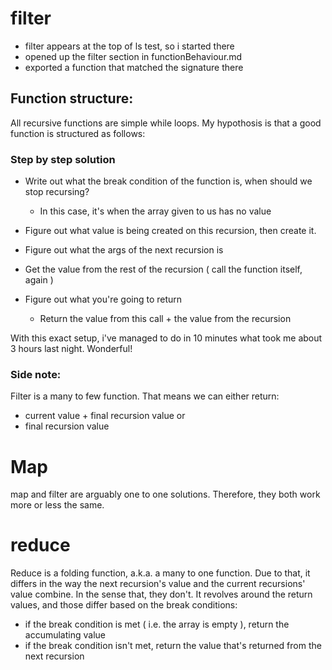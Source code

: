
# filter
* filter appears at the top of ls test, so i started there
* opened up the filter section in functionBehaviour.md
* exported a function that matched the signature there

## Function structure:
All recursive functions are simple while loops. 
My hypothosis is that a good function is structured as follows:

### Step by step solution
* Write out what the break condition of the function is, when should we stop recursing?
  * In this case, it's when the array given to us has no value

* Figure out what value is being created on this recursion, then create it.

* Figure out what the args of the next recursion is 

* Get the value from the rest of the recursion ( call the function itself, again )

* Figure out what you're going to return
  * Return the value from this call + the value from the recursion

With this exact setup, i've managed to do in 10 minutes what took me about 3 hours last night. Wonderful!

### Side note:
Filter is a many to few function. That means we can either return:
  * current value + final recursion value
  or
  * final recursion value

# Map
map and filter are arguably one to one solutions. Therefore, they both work more or less the same.

# reduce
Reduce is a folding function, a.k.a. a many to one function.
Due to that, it differs in the way the next recursion's value and the current recursions' value combine.
In the sense that, they don't.
It revolves around the return values, and those differ based on the break conditions:
* if the break condition is met ( i.e. the array is empty ), return the accumulating value
* if the break condition isn't met, return the value that's returned from the next recursion
